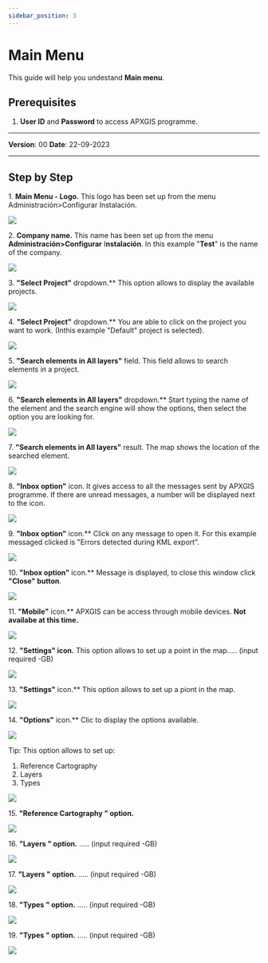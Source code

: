 ```yaml
---
sidebar_position: 3
---
```

# Main Menu

This guide will help you undestand **Main menu**.

## **Prerequisites**
1.	**User ID** and **Password** to access APXGIS programme.

------------

**Version**: 00
**Date**: 22-09-2023

------------
## **Step by Step**

1\. **Main Menu - Logo.** This logo has been set up from the menu Administración&gt;Configurar Instalación.

![](https://ajeuwbhvhr.cloudimg.io/colony-recorder.s3.amazonaws.com/files/2023-09-20/412237a8-c5d3-4442-9fe2-f14592557a00/ascreenshot.jpeg?tl_px=0,0&br_px=1032,576&force_format=png&width=1032&wat_scale=92&wat=1&wat_opacity=1&wat_gravity=northwest&wat_url=https://colony-recorder.s3.amazonaws.com/images/watermarks/14B8A6_standard.png&wat_pad=84,-15)


2\. **Company name.** This name has been set up from the menu **Administración&gt;Configurar** I**nstalación**. In this example "**Test**" is the name of the company.

![](https://ajeuwbhvhr.cloudimg.io/colony-recorder.s3.amazonaws.com/files/2023-09-20/fe93ecff-628a-4d64-914e-c81a98766c93/ascreenshot.jpeg?tl_px=0,0&br_px=1032,576&force_format=png&width=1032&wat_scale=92&wat=1&wat_opacity=1&wat_gravity=northwest&wat_url=https://colony-recorder.s3.amazonaws.com/images/watermarks/14B8A6_standard.png&wat_pad=194,-5)


3\. **"Select Project"** dropdown.** This option allows to display the available projects.

![](https://ajeuwbhvhr.cloudimg.io/colony-recorder.s3.amazonaws.com/files/2023-09-20/7773e8ef-fbe1-43a9-9dcb-f48827a4166f/ascreenshot.jpeg?tl_px=0,0&br_px=1032,576&force_format=png&width=1032&wat_scale=92&wat=1&wat_opacity=1&wat_gravity=northwest&wat_url=https://colony-recorder.s3.amazonaws.com/images/watermarks/14B8A6_standard.png&wat_pad=263,-11)


4\. **"Select Project"** dropdown.** You are able to click on the project you want to work. (Inthis example "Default" project is selected).

![](https://ajeuwbhvhr.cloudimg.io/colony-recorder.s3.amazonaws.com/files/2023-09-20/a72d6768-bc36-4f52-be39-8a5358ce7187/user_cropped_screenshot.jpeg?tl_px=0,0&br_px=1032,576&force_format=png&width=1032&wat_scale=92&wat=1&wat_opacity=1&wat_gravity=northwest&wat_url=https://colony-recorder.s3.amazonaws.com/images/watermarks/14B8A6_standard.png&wat_pad=381,138)


5\. **"Search elements in All layers"** field. This field allows to search elements in a project.

![](https://ajeuwbhvhr.cloudimg.io/colony-recorder.s3.amazonaws.com/files/2023-09-21/f64a1bea-ab78-424d-aad7-b87bd2f2c63e/user_cropped_screenshot.jpeg?tl_px=392,0&br_px=1768,769&force_format=png&width=1120.0&wat=1&wat_opacity=1&wat_gravity=northwest&wat_url=https://colony-recorder.s3.amazonaws.com/images/watermarks/14B8A6_standard.png&wat_pad=524,-13)


6\. **"Search elements in All layers"** dropdown.** Start typing the name of the element and the search engine will show the options, then select the option you are looking for.

![](https://ajeuwbhvhr.cloudimg.io/colony-recorder.s3.amazonaws.com/files/2023-09-21/4f5faedf-8a06-48a3-9c14-8c9e44693c0d/user_cropped_screenshot.jpeg?tl_px=200,0&br_px=1920,857&force_format=png&width=1120.0&wat=1&wat_opacity=1&wat_gravity=northwest&wat_url=https://colony-recorder.s3.amazonaws.com/images/watermarks/14B8A6_standard.png&wat_pad=578,173)


7\. **"Search elements in All layers"** result. The map shows the location of the searched element.

![](https://ajeuwbhvhr.cloudimg.io/colony-recorder.s3.amazonaws.com/files/2023-09-21/11e5ff66-8745-4f91-ad8d-cdbd41ea4993/screenshot.jpeg?tl_px=521,188&br_px=1381,669&force_format=png&width=860)


8\. **"Inbox option"** icon. It gives access to all the messages sent by APXGIS programme. If there are unread messages, a number will be displayed next to the icon.

![](https://ajeuwbhvhr.cloudimg.io/colony-recorder.s3.amazonaws.com/files/2023-09-21/a6bb268d-7041-4bc1-b67d-be8ff4182bb3/user_cropped_screenshot.jpeg?tl_px=0,0&br_px=1895,846&force_format=png&width=1120.0&wat=1&wat_opacity=1&wat_gravity=northwest&wat_url=https://colony-recorder.s3.amazonaws.com/images/watermarks/14B8A6_standard.png&wat_pad=874,-12)


9\. **"Inbox option"** icon.** Click on any message to open it. For this example messaged clicked is "Errors detected during KML export".

![](https://ajeuwbhvhr.cloudimg.io/colony-recorder.s3.amazonaws.com/files/2023-09-20/935c7d87-a2b4-4aac-9781-d14d1b30fdad/ascreenshot.jpeg?tl_px=419,0&br_px=1452,576&force_format=png&width=1032&wat_scale=92&wat=1&wat_opacity=1&wat_gravity=northwest&wat_url=https://colony-recorder.s3.amazonaws.com/images/watermarks/14B8A6_standard.png&wat_pad=482,182)


10\. **"Inbox option"** icon.** Message is displayed, to close this window click **"Close" button**.

![](https://ajeuwbhvhr.cloudimg.io/colony-recorder.s3.amazonaws.com/files/2023-09-20/7ca20781-6bce-47ff-9c06-8c824da50129/ascreenshot.jpeg?tl_px=200,0&br_px=1920,857&force_format=png&width=1120.0&wat=1&wat_opacity=1&wat_gravity=northwest&wat_url=https://colony-recorder.s3.amazonaws.com/images/watermarks/14B8A6_standard.png&wat_pad=765,465)


11\. **"Mobile"** icon.** APXGIS can be access through mobile devices. **Not availabe at this time.**

![](https://ajeuwbhvhr.cloudimg.io/colony-recorder.s3.amazonaws.com/files/2023-09-20/bd23dc78-af67-4de2-957f-b0c9f4e2bd22/ascreenshot.jpeg?tl_px=937,0&br_px=1920,549&force_format=png&width=983&wat_scale=87&wat=1&wat_opacity=1&wat_gravity=northwest&wat_url=https://colony-recorder.s3.amazonaws.com/images/watermarks/14B8A6_standard.png&wat_pad=720,0)


12\. **"Settings" icon.** This option allows to set up a point in the map..... (input required -GB)

![](https://ajeuwbhvhr.cloudimg.io/colony-recorder.s3.amazonaws.com/files/2023-09-20/e87889f4-78e2-4103-ab51-ab7877798d10/ascreenshot.jpeg?tl_px=887,0&br_px=1920,576&force_format=png&width=1032&wat_scale=92&wat=1&wat_opacity=1&wat_gravity=northwest&wat_url=https://colony-recorder.s3.amazonaws.com/images/watermarks/14B8A6_standard.png&wat_pad=812,2)


13\. **"Settings"** icon.** This option allows to set up a piont in the map.

![](https://ajeuwbhvhr.cloudimg.io/colony-recorder.s3.amazonaws.com/files/2023-09-21/b8bbc07a-262f-4389-b83c-094aebb0c826/user_cropped_screenshot.jpeg?tl_px=773,0&br_px=1920,640&force_format=png&width=1120.0&wat=1&wat_opacity=1&wat_gravity=northwest&wat_url=https://colony-recorder.s3.amazonaws.com/images/watermarks/14B8A6_standard.png&wat_pad=899,-11)


14\. **"Options"** icon.** Clic to display the options available.

![](https://ajeuwbhvhr.cloudimg.io/colony-recorder.s3.amazonaws.com/files/2023-09-21/279fe1f9-6270-4193-8e2a-bfb3dace8bf1/user_cropped_screenshot.jpeg?tl_px=760,0&br_px=1907,640&force_format=png&width=1120.0&wat=1&wat_opacity=1&wat_gravity=northwest&wat_url=https://colony-recorder.s3.amazonaws.com/images/watermarks/14B8A6_standard.png&wat_pad=1039,90)


Tip: This option allows to set up:

1. Reference Cartography
2. Layers
3. Types

![](https://ajeuwbhvhr.cloudimg.io/colony-recorder.s3.amazonaws.com/files/2023-09-28/03a53bf3-fdf4-4c9a-881e-9ddb9171b21a/user_cropped_screenshot.jpeg?tl_px=86,47&br_px=945,527&force_format=png&width=860)


15\. **"Reference Cartography " option.** 

![](https://ajeuwbhvhr.cloudimg.io/colony-recorder.s3.amazonaws.com/files/2023-09-20/7b8c3b03-bfd5-4e63-ab66-9abfcdedc2fd/ascreenshot.jpeg?tl_px=887,0&br_px=1920,576&force_format=png&width=1032&wat_scale=92&wat=1&wat_opacity=1&wat_gravity=northwest&wat_url=https://colony-recorder.s3.amazonaws.com/images/watermarks/14B8A6_standard.png&wat_pad=552,202)


16\. **"Layers " option.** ..... (input required -GB)

![](https://ajeuwbhvhr.cloudimg.io/colony-recorder.s3.amazonaws.com/files/2023-09-21/55246a8f-c3e7-49d5-8cfd-2bd4a522ee3d/user_cropped_screenshot.jpeg?tl_px=887,0&br_px=1920,576&force_format=png&width=1032&wat_scale=92&wat=1&wat_opacity=1&wat_gravity=northwest&wat_url=https://colony-recorder.s3.amazonaws.com/images/watermarks/14B8A6_standard.png&wat_pad=551,244)


17\. **"Layers " option.** ..... (input required -GB)

![](https://ajeuwbhvhr.cloudimg.io/colony-recorder.s3.amazonaws.com/files/2023-09-20/02b638b6-1461-4194-9a46-2838596b52f9/ascreenshot.jpeg?tl_px=887,0&br_px=1920,576&force_format=png&width=1032&wat_scale=92&wat=1&wat_opacity=1&wat_gravity=northwest&wat_url=https://colony-recorder.s3.amazonaws.com/images/watermarks/14B8A6_standard.png&wat_pad=551,244)


18\. **"Types " option.** ..... (input required -GB)

![](https://ajeuwbhvhr.cloudimg.io/colony-recorder.s3.amazonaws.com/files/2023-09-20/4ce83a30-c58f-4c53-b865-6846a5b5ca8f/ascreenshot.jpeg?tl_px=887,25&br_px=1920,602&force_format=png&width=1032&wat_scale=92&wat=1&wat_opacity=1&wat_gravity=northwest&wat_url=https://colony-recorder.s3.amazonaws.com/images/watermarks/14B8A6_standard.png&wat_pad=554,255)


19\. **"Types " option.** ..... (input required -GB)

![](https://ajeuwbhvhr.cloudimg.io/colony-recorder.s3.amazonaws.com/files/2023-09-20/3e8789e3-92da-40c1-9ccd-a7012e31a2a6/ascreenshot.jpeg?tl_px=887,25&br_px=1920,602&force_format=png&width=1032&wat_scale=92&wat=1&wat_opacity=1&wat_gravity=northwest&wat_url=https://colony-recorder.s3.amazonaws.com/images/watermarks/14B8A6_standard.png&wat_pad=552,255)


